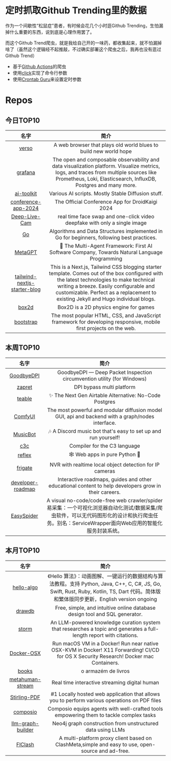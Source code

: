 # 定时抓取Github Trending里的数据

作为一个间歇性“松鼠症”患者，有时候会花几个小时逛Github Trending，生怕漏掉什么重要的东西，说到底是心理作用罢了。

而这个Github Trend爬虫，就是我给自己开的一味药，都收集起来，就不怕漏掉啥了（虽然这个逻辑经不起推敲，不过确实部署这个爬虫之后，我再也没有逛过Github Trend）

* 基于[Github Actions](https://docs.github.com/en/actions)的爬虫
* 使用[click](https://github.com/pallets/click)实现了命令行参数
* 使用[Crontab Guru](https://crontab.guru/)来设置定时参数

# Repos
## 今日TOP10 
<!-- START OF DAILY_TOP10_REPOS -->
| 名字 | 简介 |
| :----: | :----: |
| [verso](https://github.com/versotile-org/verso) | A web browser that plays old world blues to build new world hope |
| [grafana](https://github.com/grafana/grafana) | The open and composable observability and data visualization platform. Visualize metrics, logs, and traces from multiple sources like Prometheus, Loki, Elasticsearch, InfluxDB, Postgres and many more. |
| [ai-toolkit](https://github.com/ostris/ai-toolkit) | Various AI scripts. Mostly Stable Diffusion stuff. |
| [conference-app-2024](https://github.com/DroidKaigi/conference-app-2024) | The Official Conference App for DroidKaigi 2024 |
| [Deep-Live-Cam](https://github.com/hacksider/Deep-Live-Cam) | real time face swap and one-click video deepfake with only a single image |
| [Go](https://github.com/TheAlgorithms/Go) | Algorithms and Data Structures implemented in Go for beginners, following best practices. |
| [MetaGPT](https://github.com/geekan/MetaGPT) | 🌟 The Multi-Agent Framework: First AI Software Company, Towards Natural Language Programming |
| [tailwind-nextjs-starter-blog](https://github.com/timlrx/tailwind-nextjs-starter-blog) | This is a Next.js, Tailwind CSS blogging starter template. Comes out of the box configured with the latest technologies to make technical writing a breeze. Easily configurable and customizable. Perfect as a replacement to existing Jekyll and Hugo individual blogs. |
| [box2d](https://github.com/erincatto/box2d) | Box2D is a 2D physics engine for games |
| [bootstrap](https://github.com/twbs/bootstrap) | The most popular HTML, CSS, and JavaScript framework for developing responsive, mobile first projects on the web. |
<!-- END OF DAILY_TOP10_REPOS -->

## 本周TOP10
<!-- START OF WEEKLY_TOP10_REPOS -->
| 名字 | 简介 |
| :----: | :----: |
| [GoodbyeDPI](https://github.com/ValdikSS/GoodbyeDPI) | GoodbyeDPI — Deep Packet Inspection circumvention utility (for Windows) |
| [zapret](https://github.com/bol-van/zapret) | DPI bypass multi platform |
| [teable](https://github.com/teableio/teable) | ✨ The Next Gen Airtable Alternative: No-Code Postgres |
| [ComfyUI](https://github.com/comfyanonymous/ComfyUI) | The most powerful and modular diffusion model GUI, api and backend with a graph/nodes interface. |
| [MusicBot](https://github.com/jagrosh/MusicBot) | 🎶 A Discord music bot that's easy to set up and run yourself! |
| [c3c](https://github.com/c3lang/c3c) | Compiler for the C3 language |
| [reflex](https://github.com/reflex-dev/reflex) | 🕸️ Web apps in pure Python 🐍 |
| [frigate](https://github.com/blakeblackshear/frigate) | NVR with realtime local object detection for IP cameras |
| [developer-roadmap](https://github.com/kamranahmedse/developer-roadmap) | Interactive roadmaps, guides and other educational content to help developers grow in their careers. |
| [EasySpider](https://github.com/NaiboWang/EasySpider) | A visual no-code/code-free web crawler/spider易采集：一个可视化浏览器自动化测试/数据采集/爬虫软件，可以无代码图形化的设计和执行爬虫任务。别名：ServiceWrapper面向Web应用的智能化服务封装系统。 |
<!-- END OF WEEKLY_TOP10_REPOS -->

## 本月TOP10
<!-- START OF MONTHLY_TOP10_REPOS -->
| 名字 | 简介 |
| :----: | :----: |
| [hello-algo](https://github.com/krahets/hello-algo) | 《Hello 算法》：动画图解、一键运行的数据结构与算法教程。支持 Python, Java, C++, C, C#, JS, Go, Swift, Rust, Ruby, Kotlin, TS, Dart 代码。简体版和繁体版同步更新，English version ongoing |
| [drawdb](https://github.com/drawdb-io/drawdb) | Free, simple, and intuitive online database design tool and SQL generator. |
| [storm](https://github.com/stanford-oval/storm) | An LLM-powered knowledge curation system that researches a topic and generates a full-length report with citations. |
| [Docker-OSX](https://github.com/sickcodes/Docker-OSX) | Run macOS VM in a Docker! Run near native OSX-KVM in Docker! X11 Forwarding! CI/CD for OS X Security Research! Docker mac Containers. |
| [books](https://github.com/free-educa/books) | o armazém de livros |
| [metahuman-stream](https://github.com/lipku/metahuman-stream) | Real time interactive streaming digital human |
| [Stirling-PDF](https://github.com/Stirling-Tools/Stirling-PDF) | #1 Locally hosted web application that allows you to perform various operations on PDF files |
| [composio](https://github.com/ComposioHQ/composio) | Composio equips agents with well-crafted tools empowering them to tackle complex tasks |
| [llm-graph-builder](https://github.com/neo4j-labs/llm-graph-builder) | Neo4j graph construction from unstructured data using LLMs |
| [FlClash](https://github.com/chen08209/FlClash) | A multi-platform proxy client based on ClashMeta,simple and easy to use, open-source and ad-free. |
<!-- END OF MONTHLY_TOP10_REPOS -->
